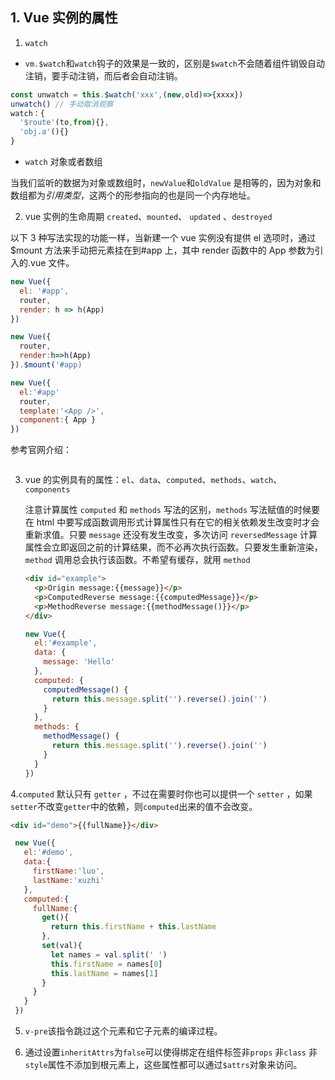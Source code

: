 ## 1. Vue 实例的属性

1. `watch`
* `vm.$watch`和`watch`钩子的效果是一致的，区别是`$watch`不会随着组件销毁自动注销，要手动注销，而后者会自动注销。

```js
const unwatch = this.$watch('xxx',(new,old)=>{xxxx})
unwatch() // 手动取消观察
watch：{
  '$route'(to,from){},
  'obj.a'(){}
}
```

* `watch` 对象或者数组

当我们监听的数据为对象或数组时，`newValue`和`oldValue` 是相等的，因为对象和数组都为*引用类型*，这两个的形参指向的也是同一个内存地址。

2. vue 实例的生命周期 `created`、`mounted`、 `updated` 、`destroyed`

以下 3 种写法实现的功能一样，当新建一个 vue 实例没有提供 el 选项时，通过\$mount 方法来手动把元素挂在到#app 上，其中 render 函数中的 App 参数为引入的.vue 文件。

```js
new Vue({
  el: '#app',
  router,
  render: h => h(App)
})

new Vue({
  router,
  render:h=>h(App)
}).$mount('#app)

new Vue({
  el:'#app'
  router,
  template:'<App />',
  component:{ App }
})
```

参考官网介绍：

<img :src="$withBase('/assets/mount.png')">

3. vue 的实例具有的属性：`el`、`data`、`computed`、`methods`、`watch`、`components`

   注意计算属性 `computed` 和 `methods` 写法的区别，`methods` 写法赋值的时候要在 html 中要写成函数调用形式计算属性只有在它的相关依赖发生改变时才会重新求值。只要 `message` 还没有发生改变，多次访问 `reversedMessage` 计算属性会立即返回之前的计算结果，而不必再次执行函数。只要发生重新渲染，`method` 调用总会执行该函数。不希望有缓存，就用 `method`

   ```html
   <div id="example">
     <p>Origin message:{{message}}</p>
     <p>ComputedReverse message:{{computedMessage}}</p>
     <p>MethodReverse message:{{methodMessage()}}</p>
   </div>
   ```

   ```js
   new Vue({
     el:'#example',
     data: {
       message: 'Hello'
     },
     computed: {
       computedMessage() {
         return this.message.split('').reverse().join('')
       }
     },
     methods: {
       methodMessage() {
         return this.message.split('').reverse().join('')
       }
     }
   })
   ```
4.`computed` 默认只有 `getter` ，不过在需要时你也可以提供一个 `setter` ，如果`setter`不改变`getter`中的依赖，则`computed`出来的值不会改变。

```html
<div id="demo">{{fullName}}</div>
```
```js
 new Vue({
   el:'#demo',
   data:{
     firstName:'luo',
     lastName:'xuzhi'
   },
   computed:{
     fullName:{
       get(){
         return this.firstName + this.lastName
       },
       set(val){
         let names = val.split(' ')
         this.firstName = names[0]
         this.lastName = names[1]
       }
     }
   }
 })
```

5. `v-pre`该指令跳过这个元素和它子元素的编译过程。

6. 通过设置`inheritAttrs`为`false`可以使得绑定在组件标签非`props` 非`class` 非`style`属性不添加到根元素上，这些属性都可以通过`$attrs`对象来访问。